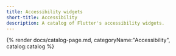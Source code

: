 ```yaml
---
title: Accessibility widgets
short-title: Accessibility
description: A catalog of Flutter's accessibility widgets.
---
```


{% render docs/catalog-page.md, categoryName:"Accessibility", catalog:catalog %}
